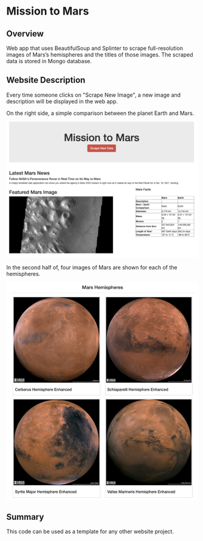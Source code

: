 # Mission to Mars
## Overview
Web app that uses BeautifulSoup and Splinter to scrape full-resolution images of Mars’s hemispheres and the titles of those images. The scraped data is stored in Mongo database.

## Website Description
Every time someone clicks on "Scrape New Image", a new image and description will be displayed in the web app.

On the right side, a simple comparison between the planet Earth and Mars.


<img src="https://github.com/juliomeza/Mission-to-Mars/blob/main/screenshots/Mars.png">

In the second half of, four images of Mars are shown for each of the hemispheres.


<img src="https://github.com/juliomeza/Mission-to-Mars/blob/main/screenshots/Mars_4.png">

## Summary
This code can be used as a template for any other website project.

